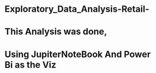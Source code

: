# Exploratory_Data_Analysis-Retail-

# This Analysis was done,

# Using JupiterNoteBook And Power Bi as the Viz
